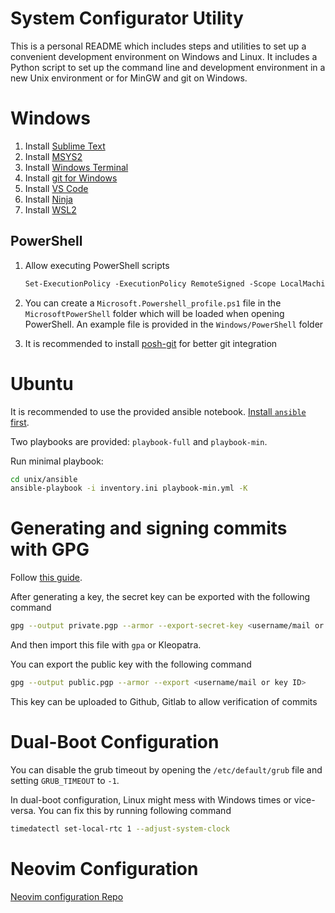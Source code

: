 # System Configurator Utility

This is a personal README which includes steps and utilities to set up a convenient development
environment on Windows and Linux. It includes a Python script to set up the command line and
development environment in a new Unix environment or for MinGW and git on Windows.

# Windows

1. Install [Sublime Text](https://www.sublimetext.com/)
2. Install [MSYS2](https://www.msys2.org/)
3. Install [Windows Terminal](https://www.microsoft.com/de-de/p/windows-terminal/9n0dx20hk701?rtc=1&activetab=pivot:overviewtab)
4. Install [git for Windows](https://git-scm.com/download/win)
5. Install [VS Code](https://code.visualstudio.com/)
6. Install [Ninja](https://ninja-build.org/)
7. Install [WSL2](https://docs.microsoft.com/en-us/windows/wsl/install-win10)

## PowerShell

1. Allow executing PowerShell scripts
   ```ps
   Set-ExecutionPolicy -ExecutionPolicy RemoteSigned -Scope LocalMachine
   ```

2. You can create a `Microsoft.Powershell_profile.ps1` file in the `MicrosoftPowerShell`
   folder which will be loaded when opening PowerShell. An example file is provided in the
   `Windows/PowerShell` folder

3. It is recommended to install [posh-git](https://github.com/dahlbyk/posh-git) for better
   git integration

# Ubuntu

It is recommended to use the provided ansible notebook.
[Install `ansible` first](https://docs.ansible.com/ansible/latest/installation_guide/intro_installation.html#).

Two playbooks are provided: `playbook-full` and `playbook-min`.

Run minimal playbook:

```sh
cd unix/ansible
ansible-playbook -i inventory.ini playbook-min.yml -K
```

# Generating and signing commits with GPG

Follow [this guide](https://git-scm.com/book/en/v2/Git-Tools-Signing-Your-Work).

After generating a key, the secret key can be exported with the following command

```sh
gpg --output private.pgp --armor --export-secret-key <username/mail or key ID>
```

And then import this file with `gpa` or Kleopatra.

You can export the public key with the following command

```sh
gpg --output public.pgp --armor --export <username/mail or key ID>
```

This key can be uploaded to Github, Gitlab to allow verification of commits

# Dual-Boot Configuration

You can disable the grub timeout by opening the `/etc/default/grub` file and setting
`GRUB_TIMEOUT` to `-1`.

In dual-boot configuration, Linux might mess with Windows times or vice-versa. You can fix this
by running following command

```sh
timedatectl set-local-rtc 1 --adjust-system-clock
```

# Neovim Configuration

[Neovim configuration Repo](https://github.com/robamu/nvim-cfg)
